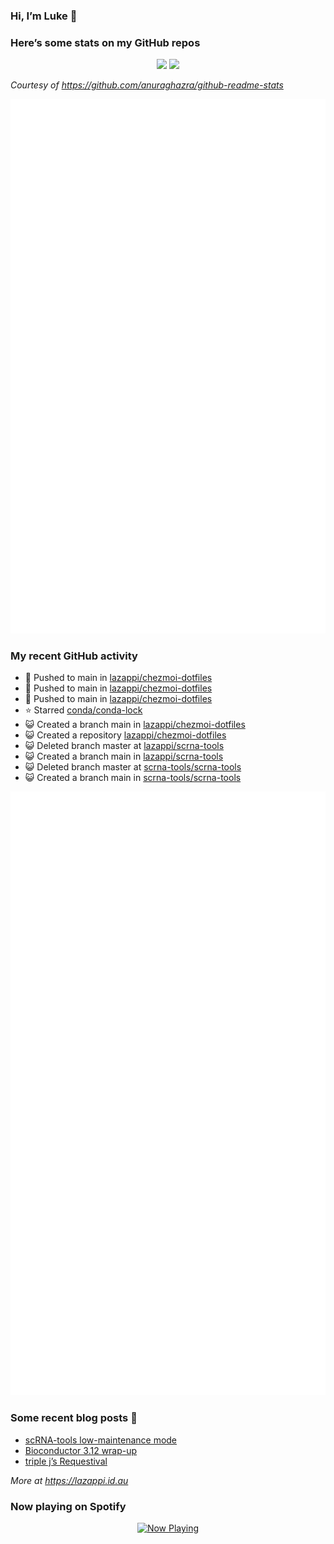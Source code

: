 
<!-- README.md is generated from README.Rmd. Please edit that file -->

### Hi, I’m Luke 👋

<!--
**lazappi/lazappi** is a ✨ _special_ ✨ repository because its `README.md` (this file) appears on your GitHub profile.
&#10;Here are some ideas to get you started:
&#10;- 🔭 I’m currently working on ...
- 🌱 I’m currently learning ...
- 👯 I’m looking to collaborate on ...
- 🤔 I’m looking for help with ...
- 💬 Ask me about ...
- 📫 How to reach me: ...
- 😄 Pronouns: ...
- ⚡ Fun fact: ...
-->

### Here’s some stats on my GitHub repos

<p align="center">
<img src="https://github-readme-stats.vercel.app/api?username=lazappi&count_private=true&show_icons=true&theme=buefy&hide_title=True">
<img src="https://github-readme-stats.vercel.app/api/top-langs/?username=lazappi&hide=html&theme=buefy&layout=compact">
</p>

*Courtesy of <https://github.com/anuraghazra/github-readme-stats>*

<p align="center" style="width:100%;">
<img src="https://github.com/lazappi/lazappi/raw/main/github-intro.svg">
</p>

### My recent GitHub activity

- 📨 Pushed to main in
  [lazappi/chezmoi-dotfiles](https://github.com/lazappi/chezmoi-dotfiles)
- 📨 Pushed to main in
  [lazappi/chezmoi-dotfiles](https://github.com/lazappi/chezmoi-dotfiles)
- 📨 Pushed to main in
  [lazappi/chezmoi-dotfiles](https://github.com/lazappi/chezmoi-dotfiles)
- ⭐️ Starred [conda/conda-lock](https://github.com/conda/conda-lock)
- 😺 Created a branch main in
  [lazappi/chezmoi-dotfiles](https://github.com/lazappi/chezmoi-dotfiles)
- 😺 Created a repository
  [lazappi/chezmoi-dotfiles](https://github.com/lazappi/chezmoi-dotfiles)
- 😺 Deleted branch master at
  [lazappi/scrna-tools](https://github.com/lazappi/scrna-tools)
- 😺 Created a branch main in
  [lazappi/scrna-tools](https://github.com/lazappi/scrna-tools)
- 😺 Deleted branch master at
  [scrna-tools/scrna-tools](https://github.com/scrna-tools/scrna-tools)
- 😺 Created a branch main in
  [scrna-tools/scrna-tools](https://github.com/scrna-tools/scrna-tools)

<p align="center" style="width:100%;">
<img src="https://github.com/lazappi/lazappi/raw/main/github-status.svg">
</p>

### Some recent blog posts 📝

- [scRNA-tools low-maintenance
  mode](https://lazappi.id.au/posts/2024-03-04-scRNAtools-low-maintenance/index.html)
- [Bioconductor 3.12
  wrap-up](https://lazappi.id.au/posts/2020-10-30-bioconductor-3-12-wrap-up/index.html)
- [triple j’s
  Requestival](https://lazappi.id.au/posts/2020-07-11-requestival/index.html)

*More at <https://lazappi.id.au>*

<!-- ### My latest tweet 👇 and retweet 👉 -->

### Now playing on Spotify

<p align="center">
<a href="https://now-playing-profile.lazappi.vercel.app/now-playing?open">
<img src="https://now-playing-profile.lazappi.vercel.app/now-playing" width="256" height="64" alt="Now Playing">
</a>
</p>
